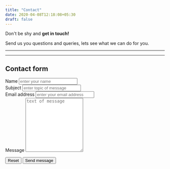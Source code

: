 ```yaml
---
title: "Contact"
date: 2020-04-08T12:18:08+05:30
draft: false
---
```


<section class="content content-light">
        <div class="container">
            <p class="header text-center">Don't be shy and <strong>get in touch!</strong></p>
            <p class="text-center">Send us you questions and queries, lets see what we can do for you.
</p>
            
   <hr class="invisible" />
            <hr class="invisible" />
            
   <!-- Contact form -->
  <form action="register.htm" class="contact-form" role="form">
                <h2 class="title-form">Contact form</h2>
                <div class="row">
                    <div class="col-md-6">
                        <div class="form-group">
                            <label for="fieldInputName">Name</label>
                            <input type="text" class="form-control input-lg" id="fieldInputName" placeholder="enter your name" />
                        </div>
                        <div class="form-group">
                            <label for="fieldInputTopic">Subject</label>
                            <input type="text" class="form-control input-lg" id="fieldInputTopic" placeholder="enter topic of message" />
                        </div>
                        <div class="form-group">
                            <label for="fieldInputEmail">Email address</label>
                            <input type="email" class="form-control input-lg" id="fieldInputEmail" placeholder="enter your email address" />
                        </div>
                    </div>
                    <div class="col-md-6">
                        <div class="form-group">
                            <label for="fieldInputMessage">Message</label>
                            <textarea class="form-control" rows="11" id="fieldInputMessage" placeholder="text of message"></textarea>
                        </div>
                    </div>
                </div>
                <p class="text-right buttons-margin-horizontal">
                    <input type="reset" class="btn btn-theme btn-gray" value="Reset" />
                    <input type="submit" class="btn btn-theme btn-green" value="Send message" />
                </p>
            </form>
            
   </div>
    </section>